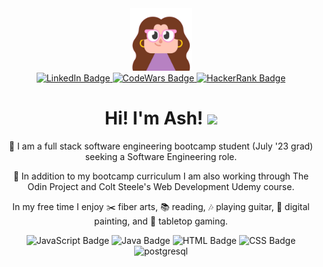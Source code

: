 <div id="header" align="center">
  <img src="img/profile-img.png" width="100"/>
</div>

<div id="profiles-badges" align="center">
  <a href="https://www.linkedin.com/in/ashleymical/">
    <img src="https://img.shields.io/badge/LinkedIn-blue?style=for-the-badge&logo=linkedin&logoColor=white" alt="LinkedIn Badge"/>
  </a>

<a href="https://www.codewars.com/users/micamash">
    <img src="https://img.shields.io/badge/CodeWars-black?style=for-the-badge&logo=codewars&logoColor=red" alt="CodeWars Badge"/>
  </a>
  
  <a href="https://www.hackerrank.com/micamash">
    <img src="https://img.shields.io/badge/HackerRank-green?style=for-the-badge&logo=hackerrank&logoColor=black" alt="HackerRank Badge"/>
  </a>
</div>


<div id="main" align="center">
    <h1>
        Hi! I'm Ash!
        <img src="https://media.giphy.com/media/hvRJCLFzcasrR4ia7z/giphy.gif" width="30px"/>
    </h1>

:seedling: I am a full stack software engineering bootcamp student (July '23 grad) seeking a Software Engineering role.

:telescope: In addition to my bootcamp curriculum I am also working through The Odin Project and Colt Steele's Web Development Udemy course.

In my free time I enjoy :scissors: fiber arts, :books: reading, :notes: playing guitar, :art: digital painting, and :game_die: tabletop gaming.

</div>

<div id="language-badges" align="center">
<img src="https://img.shields.io/badge/JavaScript-F7DF1E?style=for-the-badge&logo=javascript&logoColor=black" alt="JavaScript Badge"/>

<img src="https://img.shields.io/badge/Java-ED8B00?style=for-the-badge&logo=openjdk&logoColor=white" alt="Java Badge"/>
  
<img src="https://img.shields.io/badge/HTML5-E34F26?style=for-the-badge&logo=html5&logoColor=white" alt="HTML Badge"/>

<img src="https://img.shields.io/badge/CSS3-1572B6?style=for-the-badge&logo=css3&logoColor=white" alt="CSS Badge"/>

<img src="https://img.shields.io/badge/PostgreSQL-316192?style=for-the-badge&logo=postgresql&logoColor=white" alt="postgresql"/>
</div>